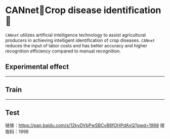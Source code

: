 # CANnet🌻Crop disease identification🌱
``CANnet`` utilizes artificial intelligence technology to assist agricultural producers in achieving intelligent identification of crop diseases. ``CANnet`` reduces the input of labor costs and has better accuracy and higher recognition efficiency compared to manual recognition.

## Experimental effect

********************************************************
## Train

********************************************************
## Test




链接：https://pan.baidu.com/s/12kyDVbPwSBCvB6fOHPdAxQ?pwd=1998 
提取码：1998

